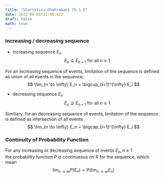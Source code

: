 ```yaml
---
title: "Statistics Ghahramani Ch 1.5"
date: 2023-04-05T21:00:42Z
draft: false
math: true
---
```


### increasing / decreasing sequence
- increasing sequence $E_n$
$$
    E_n \subseteq E_{n+1} \text{ for all } n \ge 1
$$

For an increasing sequence of events, limitation of the sequence is defined as union of all events in the sequence.
$$
\lim_{n \to \infty} E_n = \bigcup_{i=1}^{\infty} E_i
$$

- decreasing sequence $E_n$
$$
    E_n \supseteq E_{n+1} \text{ for all } n \ge 1
$$

Similiary, for an decreasing sequence of events, limitation of the sequence is defined as intersection of all events
$$
\lim_{n \to \infty} E_n = \bigcap_{i=1}^{\infty} E_i
$$


### Continuity of Probability Function
For any increasing or decreasing sequence of events $E_n, n \ge 1$  
the probability function $P$ is continueous on R for the sequence, which mean
$$
\lim_{n \to \infty} P(E_n) = P(\lim_{n \to \infty} E_n)
$$